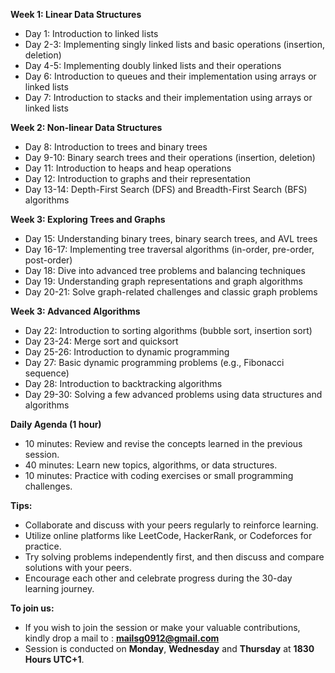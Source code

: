 ﻿**Week 1: Linear Data Structures**

- Day 1: Introduction to linked lists
- Day 2-3: Implementing singly linked lists and basic operations (insertion, deletion)
- Day 4-5: Implementing doubly linked lists and their operations
- Day 6: Introduction to queues and their implementation using arrays or linked lists
- Day 7: Introduction to stacks and their implementation using arrays or linked lists

**Week 2: Non-linear Data Structures**

- Day 8: Introduction to trees and binary trees
- Day 9-10: Binary search trees and their operations (insertion, deletion)
- Day 11: Introduction to heaps and heap operations
- Day 12: Introduction to graphs and their representation
- Day 13-14: Depth-First Search (DFS) and Breadth-First Search (BFS) algorithms

**Week 3: Exploring Trees and Graphs**

- Day 15: Understanding binary trees, binary search trees, and AVL trees
- Day 16-17: Implementing tree traversal algorithms (in-order, pre-order, post-order)
- Day 18: Dive into advanced tree problems and balancing techniques
- Day 19: Understanding graph representations and graph algorithms
- Day 20-21: Solve graph-related challenges and classic graph problems

**Week 3: Advanced Algorithms**

- Day 22: Introduction to sorting algorithms (bubble sort, insertion sort)
- Day 23-24: Merge sort and quicksort
- Day 25-26: Introduction to dynamic programming
- Day 27: Basic dynamic programming problems (e.g., Fibonacci sequence)
- Day 28: Introduction to backtracking algorithms
- Day 29-30: Solving a few advanced problems using data structures and algorithms

**Daily Agenda (1 hour)**

- 10 minutes: Review and revise the concepts learned in the previous session.
- 40 minutes: Learn new topics, algorithms, or data structures.
- 10 minutes: Practice with coding exercises or small programming challenges.

**Tips:**

- Collaborate and discuss with your peers regularly to reinforce learning.
- Utilize online platforms like LeetCode, HackerRank, or Codeforces for practice.
- Try solving problems independently first, and then discuss and compare solutions with your peers.
- Encourage each other and celebrate progress during the 30-day learning journey.

**To join us:**
- If you wish to join the session or make your valuable contributions, kindly drop a mail to : **mailsg0912@gmail.com**
- Session is conducted on **Monday**, **Wednesday** and **Thursday** at **1830 Hours UTC+1**.